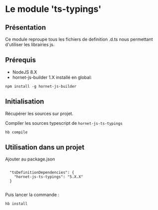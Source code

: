# Le module 'ts-typings'

## Présentation

Ce module reproupe tous les fichiers de definition .d.ts nous permettant d'utiliser les librairies js.

## Prérequis #

* NodeJS 8.X
* hornet-js-builder 1.X installé en global:

```shell
npm install -g hornet-js-builder
```

## Initialisation #

Récupérer les sources sur projet.

Compiler les sources typescript de `hornet-js-ts-typings`

```shell
hb compile
```

## Utilisation dans un projet #

Ajouter au package.json

```shell

  "tsDefinitionDependencies": {
    "hornet-js-ts-typings": "5.X.X"
  }
  
```

Puis lancer la commande :

```shell
hb install
```